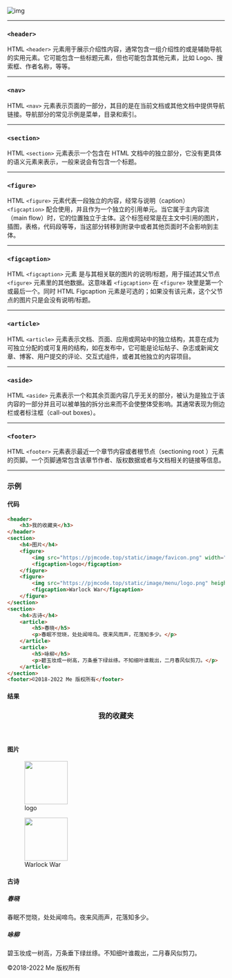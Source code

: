 ![img](https://cdn.acwing.com/media/article/image/2022/03/03/1_ecfee0ac9a-img_sem_elements.gif)

---

### `<header>`
HTML `<header>` 元素用于展示介绍性内容，通常包含一组介绍性的或是辅助导航的实用元素。它可能包含一些标题元素，但也可能包含其他元素，比如 Logo、搜索框、作者名称，等等。

---

### `<nav>`
HTML `<nav>` 元素表示页面的一部分，其目的是在当前文档或其他文档中提供导航链接。导航部分的常见示例是菜单，目录和索引。

---

### `<section>`
HTML `<section>` 元素表示一个包含在 HTML 文档中的独立部分，它没有更具体的语义元素来表示，一般来说会有包含一个标题。

---

### `<figure>`
HTML `<figure>` 元素代表一段独立的内容，经常与说明（caption）`<figcaption>` 配合使用，并且作为一个独立的引用单元。当它属于主内容流（main flow）时，它的位置独立于主体。这个标签经常是在主文中引用的图片，插图，表格，代码段等等，当这部分转移到附录中或者其他页面时不会影响到主体。

---

### `<figcaption>`
HTML `<figcaption>` 元素 是与其相关联的图片的说明/标题，用于描述其父节点 `<figure>` 元素里的其他数据。这意味着 `<figcaption>` 在 `<figure>` 块里是第一个或最后一个。同时 HTML Figcaption 元素是可选的；如果没有该元素，这个父节点的图片只是会没有说明/标题。

---

### `<article>`
HTML `<article>` 元素表示文档、页面、应用或网站中的独立结构，其意在成为可独立分配的或可复用的结构，如在发布中，它可能是论坛帖子、杂志或新闻文章、博客、用户提交的评论、交互式组件，或者其他独立的内容项目。

---

### `<aside>`
HTML `<aside>` 元素表示一个和其余页面内容几乎无关的部分，被认为是独立于该内容的一部分并且可以被单独的拆分出来而不会使整体受影响。其通常表现为侧边栏或者标注框（call-out boxes）。

---

### `<footer>`
HTML `<footer>` 元素表示最近一个章节内容或者根节点（sectioning root ）元素的页脚。一个页脚通常包含该章节作者、版权数据或者与文档相关的链接等信息。

---

### 示例
#### 代码
```html
<header>
    <h3>我的收藏夹</h3>
</header>
<section>
    <h4>图片</h4>
    <figure>
        <img src="https://pjmcode.top/static/image/favicon.png" width="100">
        <figcaption>logo</figcaption>
    </figure>
    <figure>
        <img src="https://pjmcode.top/static/image/menu/logo.png" height="100">
        <figcaption>Warlock War</figcaption>
    </figure>
</section>
<section>
    <h4>古诗</h4>
    <article>
        <h5>春晓</h5>
        <p>春眠不觉晓，处处闻啼鸟。夜来风雨声，花落知多少。</p>
    </article>
    <article>
        <h5>咏柳</h5>
        <p>碧玉妆成一树高，万条垂下绿丝绦。不知细叶谁裁出，二月春风似剪刀。</p>
    </article>
</section>
<footer>©2018-2022 Me 版权所有</footer>
```

#### 结果
<header>
    <h3>我的收藏夹</h3>
</header>
<section>
    <h4>图片</h4>
    <figure>
        <img src="https://pjmcode.top/static/image/favicon.png" width="100">
        <figcaption>logo</figcaption>
    </figure>
    <figure>
        <img src="https://pjmcode.top/static/image/menu/logo.png" height="100">
        <figcaption>Warlock War</figcaption>
    </figure>
</section>
<section>
    <h4>古诗</h4>
    <article>
        <h5>春晓</h5>
        <p>春眠不觉晓，处处闻啼鸟。夜来风雨声，花落知多少。</p>
    </article>
    <article>
        <h5>咏柳</h5>
        <p>碧玉妆成一树高，万条垂下绿丝绦。不知细叶谁裁出，二月春风似剪刀。</p>
    </article>
</section>
<footer>©2018-2022 Me 版权所有</footer>